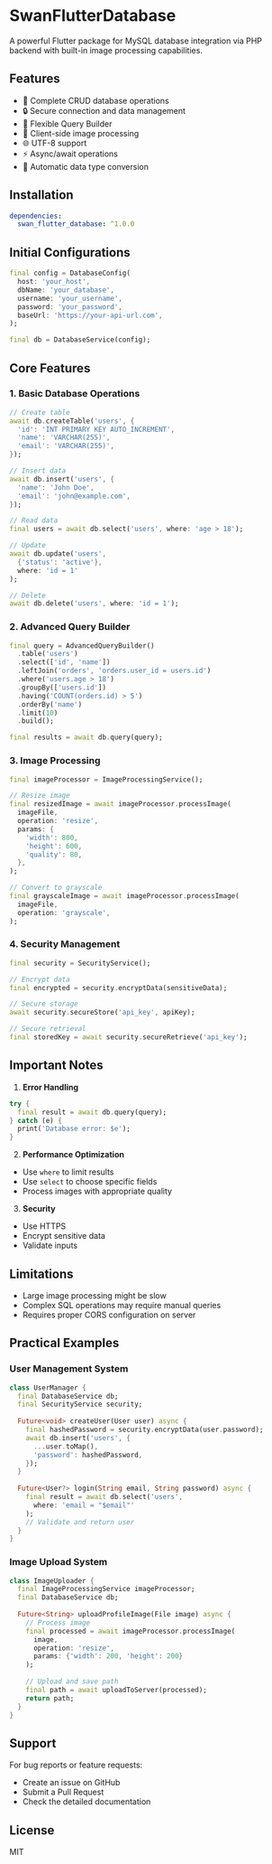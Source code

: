 # SwanFlutterDatabase

A powerful Flutter package for MySQL database integration via PHP backend with built-in image processing capabilities.

## Features

- 🔄 Complete CRUD database operations
- 🔒 Secure connection and data management
- 🎯 Flexible Query Builder
- 📸 Client-side image processing
- 🌐 UTF-8 support
- ⚡ Async/await operations
- 🎨 Automatic data type conversion

## Installation

```yaml
dependencies:
  swan_flutter_database: ^1.0.0
```

## Initial Configurations

```dart
final config = DatabaseConfig(
  host: 'your_host',
  dbName: 'your_database',
  username: 'your_username',
  password: 'your_password',
  baseUrl: 'https://your-api-url.com',
);

final db = DatabaseService(config);
```

## Core Features

### 1. Basic Database Operations

```dart
// Create table
await db.createTable('users', {
  'id': 'INT PRIMARY KEY AUTO_INCREMENT',
  'name': 'VARCHAR(255)',
  'email': 'VARCHAR(255)',
});

// Insert data
await db.insert('users', {
  'name': 'John Doe',
  'email': 'john@example.com',
});

// Read data
final users = await db.select('users', where: 'age > 18');

// Update
await db.update('users', 
  {'status': 'active'}, 
  where: 'id = 1'
);

// Delete
await db.delete('users', where: 'id = 1');
```

### 2. Advanced Query Builder

```dart
final query = AdvancedQueryBuilder()
  .table('users')
  .select(['id', 'name'])
  .leftJoin('orders', 'orders.user_id = users.id')
  .where('users.age > 18')
  .groupBy(['users.id'])
  .having('COUNT(orders.id) > 5')
  .orderBy('name')
  .limit(10)
  .build();

final results = await db.query(query);
```

### 3. Image Processing

```dart
final imageProcessor = ImageProcessingService();

// Resize image
final resizedImage = await imageProcessor.processImage(
  imageFile,
  operation: 'resize',
  params: {
    'width': 800,
    'height': 600,
    'quality': 80,
  },
);

// Convert to grayscale
final grayscaleImage = await imageProcessor.processImage(
  imageFile,
  operation: 'grayscale',
);
```

### 4. Security Management

```dart
final security = SecurityService();

// Encrypt data
final encrypted = security.encryptData(sensitiveData);

// Secure storage
await security.secureStore('api_key', apiKey);

// Secure retrieval
final storedKey = await security.secureRetrieve('api_key');
```

## Important Notes

1. **Error Handling**
```dart
try {
  final result = await db.query(query);
} catch (e) {
  print('Database error: $e');
}
```

2. **Performance Optimization**
- Use `where` to limit results
- Use `select` to choose specific fields
- Process images with appropriate quality

3. **Security**
- Use HTTPS
- Encrypt sensitive data
- Validate inputs

## Limitations

- Large image processing might be slow
- Complex SQL operations may require manual queries
- Requires proper CORS configuration on server

## Practical Examples

### User Management System
```dart
class UserManager {
  final DatabaseService db;
  final SecurityService security;
  
  Future<void> createUser(User user) async {
    final hashedPassword = security.encryptData(user.password);
    await db.insert('users', {
      ...user.toMap(),
      'password': hashedPassword,
    });
  }
  
  Future<User?> login(String email, String password) async {
    final result = await db.select('users', 
      where: 'email = "$email"'
    );
    // Validate and return user
  }
}
```

### Image Upload System
```dart
class ImageUploader {
  final ImageProcessingService imageProcessor;
  final DatabaseService db;
  
  Future<String> uploadProfileImage(File image) async {
    // Process image
    final processed = await imageProcessor.processImage(
      image,
      operation: 'resize',
      params: {'width': 200, 'height': 200}
    );
    
    // Upload and save path
    final path = await uploadToServer(processed);
    return path;
  }
}
```

## Support

For bug reports or feature requests:
- Create an issue on GitHub
- Submit a Pull Request
- Check the detailed documentation

## License
MIT
